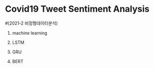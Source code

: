 # Covid19 Tweet Sentiment Analysis
#(2021-2 비정형데이터분석)


1. machine learning

2. LSTM

3. GRU

4. BERT
